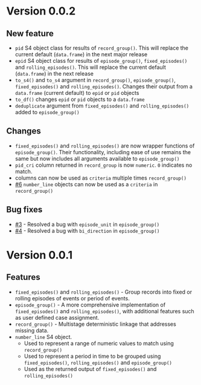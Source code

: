 
Version 0.0.2
=============

New feature
-----------

-   `pid` S4 object class for results of `record_group()`. This will replace the current default (`data.frame`) in the next major release
-   `epid` S4 object class for results of `episode_group()`, `fixed_episodes()` and `rolling_episodes()`. This will replace the current default (`data.frame`) in the next release
-   `to_s4()` and `to_s4` argument in `record_group()`, `episode_group()`, `fixed_episodes()` and `rolling_episodes()`. Changes their output from a `data.frame` (current default) to `epid` or `pid` objects
-   `to_df()` changes `epid` or `pid` objects to a `data.frame`
-   `deduplicate` argument from `fixed_episodes()` and `rolling_episodes()` added to `episode_group()`

Changes
-------

-   `fixed_episodes()` and `rolling_episodes()` are now wrapper functions of `episode_group()`. Their functionality, including ease of use remains the same but now includes all arguments available to `episode_group()`
-   `pid_cri` column returned in `record_group` is now `numeric`. `0` indicates no match.
-   columns can now be used as `criteria` multiple times `record_group()`
-   [\#6](https://github.com/OlisaNsonwu/diyar/issues/6) `number_line` objects can now be used as a `criteria` in `record_group()`

Bug fixes
---------

-   [\#3](https://github.com/OlisaNsonwu/diyar/issues/3) - Resolved a bug with `episode_unit` in `episode_group()`
-   [\#4](https://github.com/OlisaNsonwu/diyar/issues/4) - Resolved a bug with `bi_direction` in `episode_group()`

Version 0.0.1
=============

Features
--------

-   `fixed_episodes()` and `rolling_episodes()` - Group records into fixed or rolling episodes of events or period of events.
-   `episode_group()` - A more comprehensive implementation of `fixed_episodes()` and `rolling_episodes()`, with additional features such as user defined case assignment.
-   `record_group()` - Multistage deterministic linkage that addresses missing data.
-   `number_line` S4 object.
    -   Used to represent a range of numeric values to match using `record_group()`
    -   Used to represent a period in time to be grouped using `fixed_episodes()`, `rolling_episodes()` and `episode_group()`
    -   Used as the returned output of `fixed_episodes()` and `rolling_episodes()`
